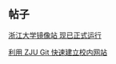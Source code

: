 























## 帖子

[浙江大学镜像站 现已正式运行](http://www-cc98-org-s.webvpn.zju.edu.cn:8001/topic/5573041)

[利用 ZJU Git 快速建立校内网站](http://www-cc98-org-s.webvpn.zju.edu.cn:8001/topic/5471914)